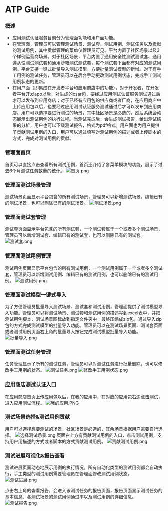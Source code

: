 ATP Guide
========================

### 概述
- 应用测试认证服务目前分为管理面功能和用户面功能。
- 在管理面，管理员可以管理测试场景、测试套、测试用例、测试任务以及贡献的测试用例，其中贡献管理的菜单仅管理员可见。平台内置了社区场景以及3个样例运营商场景。对于社区场景，平台内置了通用安全性测试测试套、通用遵从性测试测试套和通用沙箱测试测试套，每个测试套下面都有对应的测试用例。平台支持一键式批量导入测试模型，方便批量测试模型的新增。对于有手工用例的测试任务，管理员可以在后台手动更改测试用例状态，完成手工测试用例状态的更新。
- 在用户面（即集成在开发者平台和应用商店中的功能），对于开发者，在开发者平台开发app以后，对生成的csar包，要经过应用测试认证服务测试通过后才可以发布到应用商店；对于已经有应用包的供应商或者厂商，在应用商店中上传应用包以后，也要经过应用测试认证服务测试通过后才可以发布到应用商店。用户可以选择要进行测试的场景，其中社区场景是必选的，然后系统会动态展示出测试用例的执行过程。当测试完成后，会生成测试报告，给出测试结果的分析，用户也可以下载测试报告，格式为pdf格式。用户面也为用户提供了贡献测试用例的入口，用户可以通过填写对测试用例的描述或者上传脚本的方式，完成对测试用例的贡献。

### 管理面首页
首页可以直接点击查看所有测试用例，首页还介绍了各菜单模块的功能，展示了过去6个月测试任务数量的统计。
![](/uploads/images/2021/atp/management-portal.png "首页.png")

### 管理面测试场景管理
测试场景页面显示平台包含的所有测试场景，管理员可以新增测试场景，编辑已有的测试场景，也可以删除已有的测试场景。
![](/uploads/images/2021/atp/testScenario.png "测试场景.png")

### 管理面测试套管理
测试套页面显示平台包含的所有测试套，一个测试套属于一个或者多个测试场景，管理员可以新增测试套、编辑已有的测试套，也可以删除已有的测试套。
![](/uploads/images/2021/atp/testSuite.png "测试套.png")

### 管理面测试用例管理
测试用例页面显示平台包含的所有测试用例，一个测试用例属于一个或者多个测试套，管理员可以新增测试用例、编辑已有的测试用例，也可以删除已有的测试用例。
![](/uploads/images/2021/atp/testCase.png "测试用例.png")

### 管理面测试模型一键式导入
为了方便管理员批量导入测试场景、测试套和测试用例，管理面提供了测试模型导入功能。管理员可以将测试场景、测试套和测试用例的描述写到excel表中，并把测试用例脚本，测试场景图标放到指定文件夹中，最终压缩成zip包，通过导入zip包的方式完成测试模型的批量导入功能。管理员可以在测试场景页面、测试套页面或者测试用例页面右上角的批量导入按钮完成测试模型批量导入功能。  
![](/uploads/images/2021/atp/batchImport.png "批量导入.png")

### 管理面测试任务管理
任务管理显示了所有的测试任务，管理员可以对测试任务进行批量删除，也可以修改手工用例的状态。
![](/uploads/images/2021/atp/task.png "测试任务.png")
![](/uploads/images/2021/atp/modifyStatus.png "修改手工用例状态.png")

### 应用商店测试认证入口
在应用商店首页上传应用包以后，在我的应用中，在对应的应用包右边点击测试，进入应用测试流程。
![](/uploads/images/2021/cor2020/myApp.PNG "我的应用.PNG")

### 测试场景选择&测试用例贡献
用户可以选择想要测试的场景，社区场景是必选的，其余场景根据用户需要自行选择。
![](/uploads/images/2021/atp/selectScenario.png "选择测试场景.png")
页面右上方有贡献测试用例的入口，点击测试用例，支持用户用描述的方式或者脚本的方式贡献测试用例。
![](/uploads/images/2021/atp/contribution.png "贡献测试用例.png")

### 测试进展可视化&报告查看
测试进展页面动态地展示用例的执行情况，所有自动化类型的测试用例都会自动执行，手工类型的测试用例需要管理员在管理面修改测试用例状态。
![](/uploads/images/2021/atp/process.png "测试进展.png")

点击右上角的查看报告，会进入该测试任务的报告页面，报告页面显示测试任务的基本信息、各测试场景的测试用例通过率以及测试用例的详细信息。
![](/uploads/images/2021/atp/testReport.png "测试报告.png ")
